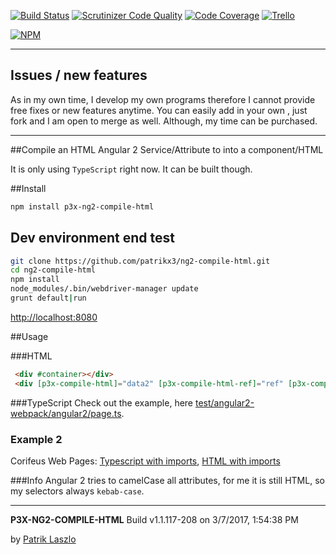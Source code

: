 [//]: #@corifeus-header


[![Build Status](https://travis-ci.org/patrikx3/ng2-compile-html.svg?branch=master)](https://travis-ci.org/patrikx3/ng2-compile-html)
[![Scrutinizer Code Quality](https://scrutinizer-ci.com/g/patrikx3/ng2-compile-html/badges/quality-score.png?b=master)](https://scrutinizer-ci.com/g/patrikx3/ng2-compile-html/?branch=master)
[![Code Coverage](https://scrutinizer-ci.com/g/patrikx3/ng2-compile-html/badges/coverage.png?b=master)](https://scrutinizer-ci.com/g/patrikx3/ng2-compile-html/?branch=master)  [![Trello](https://img.shields.io/badge/Trello-p3x-026aa7.svg)](https://trello.com/b/gqKHzZGy/p3x)

[![NPM](https://nodei.co/npm/p3x-ng2-compile-html.png?downloads=true&downloadRank=true&stars=true)](https://nodei.co/npm/p3x-ng2-compile-html/)


[//]: #corifeus-header:end

----
## Issues / new features
As in my own time, I develop my own programs therefore I cannot provide free fixes or new features anytime. You can easily add in your own , just fork and I am open to merge as well.  Although, my time can be purchased.

----

##Compile an HTML Angular 2 Service/Attribute to into a component/HTML

It is only using ```TypeScript``` right now. It can be built though.

##Install
  
```bash
npm install p3x-ng2-compile-html
```

## Dev environment end test
   
```bash
git clone https://github.com/patrikx3/ng2-compile-html.git
cd ng2-compile-html
npm install
node_modules/.bin/webdriver-manager update
grunt default|run
```

[http://localhost:8080](http://localhost:8080)

##Usage

###HTML
  
```html
 <div #container></div>
 <div [p3x-compile-html]="data2" [p3x-compile-html-ref]="ref" [p3x-compile-html-imports]="importsLikeMaterialEtc"></div>
```

###TypeScript
Check out the example, here [test/angular2-webpack/angular2/page.ts](test/angular2-webpack/angular2/page.ts).

### Example 2
Corifeus Web Pages: [Typescript with imports](https://github.com/patrikx3/corifeus-web-pages/blob/master/src/angular2/layout/cory-page.ts), [HTML with imports](https://github.com/patrikx3/corifeus-web-pages/blob/master/src/angular2/layout/cory-page.html)

###Info
Angular 2 tries to camelCase all attributes, for me it is still HTML, so my selectors always ```kebab-case```.



[//]: #@corifeus-footer


---
**P3X-NG2-COMPILE-HTML** Build v1.1.117-208 on 3/7/2017, 1:54:38 PM
 
by [Patrik Laszlo](http://patrikx3.tk)



[//]: #@corifeus-footer:end
